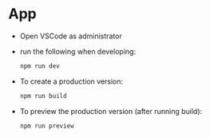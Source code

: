 # App

- Open VSCode as administrator
- run the following when developing:

  ```sh
  npm run dev
  ```

- To create a production version:

  ```sh
  npm run build
  ```

- To preview the production version (after running build):

  ```sh
  npm run preview
  ```
